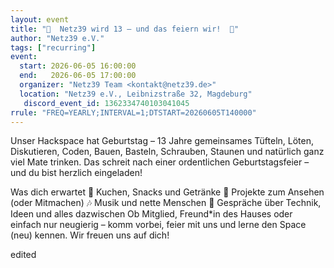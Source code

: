 ```yaml
---
layout: event
title: "🎉  Netz39 wird 13 – und das feiern wir!  🥳"
author: "Netz39 e.V."
tags: ["recurring"]
event:
  start: 2026-06-05 16:00:00 
  end:   2026-06-05 17:00:00 
  organizer: "Netz39 Team <kontakt@netz39.de>" 
  location: "Netz39 e.V., Leibnizstraße 32, Magdeburg"
   discord_event_id: 1362334740103041045
rrule: "FREQ=YEARLY;INTERVAL=1;DTSTART=20260605T140000"
---
```

Unser Hackspace hat Geburtstag – 13 Jahre gemeinsames Tüfteln, Löten, Diskutieren, Coden, Bauen, Basteln, Schrauben, Staunen und natürlich ganz viel Mate trinken.
Das schreit nach einer ordentlichen Geburtstagsfeier – und du bist herzlich eingeladen! 

Was dich erwartet
🍰 Kuchen, Snacks und Getränke
🔧 Projekte zum Ansehen (oder Mitmachen)
🎶 Musik und nette Menschen
💬 Gespräche über Technik, Ideen und alles dazwischen
Ob Mitglied, Freund*in des Hauses oder einfach nur neugierig – komm vorbei, feier mit uns und lerne den Space (neu) kennen. Wir freuen uns auf dich!

edited
<!-- event imported from discord manual changes may be overwritten -->